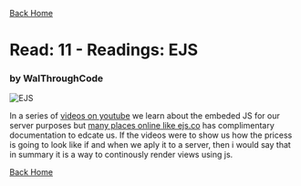 [Back Home](https://thatvetdevrob.github.io/reading-notes/)

# Read: 11 - Readings: EJS

### by WalThroughCode

![EJS](https://miro.medium.com/max/3920/1*5xR5P6dzu4LpyMaR2QMphA.jpeg)

In a series of [videos on youtube](https://www.youtube.com/playlist?list=PL7sCSgsRZ-slYARh3YJIqPGZqtGVqZRGt) we learn about the embeded JS for our server purposes but [many places online like ejs.co](https://ejs.co/) has complimentary documentation to edcate us. If the videos were to show us how the pricess is going to look like if and when we aply it to a server, then i would say that in summary it is a way to continously render views using js.

[Back Home](https://thatvetdevrob.github.io/reading-notes/)


